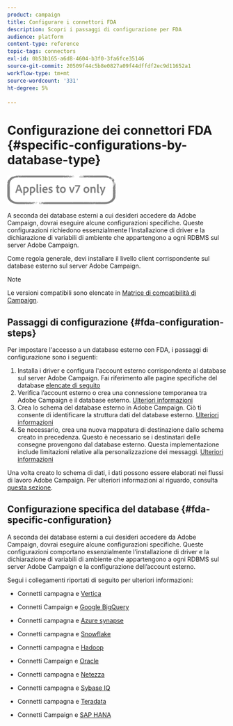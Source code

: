 ```yaml
---
product: campaign
title: Configurare i connettori FDA
description: Scopri i passaggi di configurazione per FDA
audience: platform
content-type: reference
topic-tags: connectors
exl-id: 0b53b165-a6d8-4604-b3f0-3fa6fce35146
source-git-commit: 20509f44c5b8e0827a09f44dffdf2ec9d11652a1
workflow-type: tm+mt
source-wordcount: '331'
ht-degree: 5%

---
```


# Configurazione dei connettori FDA {#specific-configurations-by-database-type}

![](../../assets/v7-only.svg)

A seconda dei database esterni a cui desideri accedere da Adobe Campaign, dovrai eseguire alcune configurazioni specifiche. Queste configurazioni richiedono essenzialmente l’installazione di driver e la dichiarazione di variabili di ambiente che appartengono a ogni RDBMS sul server Adobe Campaign.

Come regola generale, devi installare il livello client corrispondente sul database esterno sul server Adobe Campaign.

>[!NOTE]
>
>Le versioni compatibili sono elencate in [Matrice di compatibilità di Campaign](../../rn/using/compatibility-matrix.md#FederatedDataAccessFDA).

## Passaggi di configurazione {#fda-configuration-steps}

Per impostare l&#39;accesso a un database esterno con FDA, i passaggi di configurazione sono i seguenti:

1. Installa i driver e configura l&#39;account esterno corrispondente al database sul server Adobe Campaign. Fai riferimento alle pagine specifiche del database [elencate di seguito](#fda-specific-configuration)
1. Verifica l’account esterno o crea una connessione temporanea tra Adobe Campaign e il database esterno. [Ulteriori informazioni](../../installation/using/connecting-to-database.md)
1. Crea lo schema del database esterno in Adobe Campaign. Ciò ti consente di identificare la struttura dati del database esterno. [Ulteriori informazioni](../../installation/using/creating-data-schema.md)
1. Se necessario, crea una nuova mappatura di destinazione dallo schema creato in precedenza. Questo è necessario se i destinatari delle consegne provengono dal database esterno. Questa implementazione include limitazioni relative alla personalizzazione dei messaggi. [Ulteriori informazioni](../../installation/using/defining-data-mapping.md)

Una volta creato lo schema di dati, i dati possono essere elaborati nei flussi di lavoro Adobe Campaign. Per ulteriori informazioni al riguardo, consulta [questa sezione](../../workflow/using/accessing-an-external-database--fda-.md).

## Configurazione specifica del database {#fda-specific-configuration}

A seconda dei database esterni a cui desideri accedere da Adobe Campaign, dovrai eseguire alcune configurazioni specifiche. Queste configurazioni comportano essenzialmente l’installazione di driver e la dichiarazione di variabili di ambiente che appartengono a ogni RDBMS sul server Adobe Campaign e la configurazione dell’account esterno.

Segui i collegamenti riportati di seguito per ulteriori informazioni:

* Connetti campagna e [Vertica](../../installation/using/configure-fda-vertica.md)

* Connetti Campaign e [Google BigQuery](../../installation/using/configure-fda-google-big-query.md)

* Connetti campagna e [Azure synapse](../../installation/using/configure-fda-synapse.md)

* Connetti campagna e [Snowflake](../../installation/using/configure-fda-snowflake.md)

* Connetti campagna e [Hadoop](../../installation/using/configure-fda-hadoop.md)

* Connetti Campaign e [Oracle](../../installation/using/configure-fda-oracle.md)

* Connetti campagna e [Netezza](../../installation/using/configure-fda-netezza.md)

* Connetti campagna e [Sybase IQ](../../installation/using/configure-fda-sybase.md)

* Connetti campagna e [Teradata](../../installation/using/configure-fda-teradata.md)

* Connetti Campaign e [SAP HANA](../../installation/using/configure-fda-sap-hana.md)
